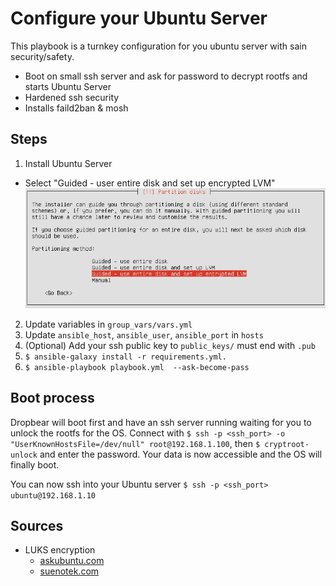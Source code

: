 # Configure your Ubuntu Server

This playbook is a turnkey configuration for you ubuntu server with sain security/safety.

* Boot on small ssh server and ask for password to decrypt rootfs and starts Ubuntu Server
* Hardened ssh security
* Installs faild2ban & mosh

## Steps
1. Install Ubuntu Server
  * Select "Guided - user entire disk and set up encrypted LVM"
![Ubunter Server Installation](docs/ubuntu_guided_use_encrypted_lvm.png)
2. Update variables in `group_vars/vars.yml`
3. Update `ansible_host`, `ansible_user`, `ansible_port` in `hosts`
4. (Optional) Add your ssh public key to `public_keys/` must end with `.pub`
5. `$ ansible-galaxy install -r requirements.yml.`
6. `$ ansible-playbook playbook.yml  --ask-become-pass`

## Boot process

Dropbear will boot first and have an ssh server running waiting for you to unlock the rootfs for the OS.
Connect with `$ ssh -p <ssh_port> -o "UserKnownHostsFile=/dev/null" root@192.168.1.100`, then `$ cryptroot-unlock` and enter the password.
Your data is now accessible and the OS will finally boot.

You can now ssh into your Ubuntu server
`$ ssh -p <ssh_port> ubuntu@192.168.1.10`

## Sources
* LUKS encryption
  * [askubuntu.com](https://askubuntu.com/questions/1269981/unattended-headless-ubuntu-server-with-disk-encryption-how-to-set-it-up)
  * [suenotek.com](https://blog.suenotek.com/post/ubuntu-20-04-full-disk-encryption-luks-on-the-cloud/)